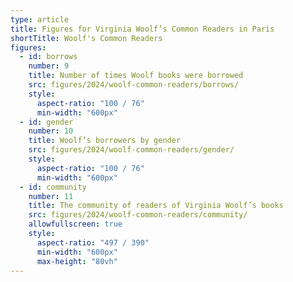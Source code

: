 ```yaml
---
type: article
title: Figures for Virginia Woolf’s Common Readers in Paris
shortTitle: Woolf's Common Readers
figures:
  - id: borrows
    number: 9
    title: Number of times Woolf books were borrowed
    src: figures/2024/woolf-common-readers/borrows/
    style:
      aspect-ratio: "100 / 76"      
      min-width: "600px"
  - id: gender
    number: 10
    title: Woolf’s borrowers by gender
    src: figures/2024/woolf-common-readers/gender/
    style:
      aspect-ratio: "100 / 76"      
      min-width: "600px"
  - id: community
    number: 11
    title: The community of readers of Virginia Woolf’s books
    src: figures/2024/woolf-common-readers/community/
    allowfullscreen: true
    style:
      aspect-ratio: "497 / 390"
      min-width: "600px"
      max-height: "80vh"
---
```

